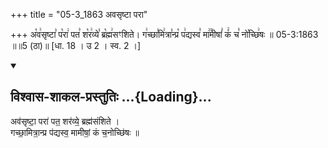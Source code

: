 +++
title = "05-3_1863 अवसृष्टा परा"

+++
अ꣡व꣢सृष्टा꣣ प꣡रा꣢ पत꣣ श꣡र꣢व्ये꣣ ब्र꣡ह्म꣢सꣳशिते। ग꣢च्छा꣣मि꣢त्रा꣣न्प्र꣡ प꣢द्यस्व꣣ मा꣢꣫मीषां꣣ कं꣢ च꣣ नो꣡च्छि꣢षः ॥ 05-3:1863 ॥॥5 (ठा)॥ [धा. 18 । उ 2 । स्व. 2 ।]

<div class="js_include" newlevelforh1="2" title="विश्वास-शाकल-प्रस्तुतिः" unfilled url="/vedAH_Rk/shAkalam/saMhitA/vishvAsa-prastutiH/06/075/16_avasRShTA_parA.md">
<details open><summary><h2>विश्वास-शाकल-प्रस्तुतिः ...{Loading}...</h2></summary>


अव॑सृष्टा॒ परा॑ पत॒ शर॑व्ये॒ ब्रह्म॑संशिते ।  
गच्छा॒मित्रा॒न्प्र प॑द्यस्व॒ मामीषां॒ कं च॒नोच्छि॑षः ॥

</details>
</div>